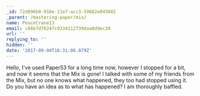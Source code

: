 ```yaml
---
_id: 72d896b0-918e-11e7-acc3-59682e045002
_parent: /mastering-paper/mix/
name: PeaceCrane13
email: c86b7d7624fc9334112739daa0d9ec3d
url: ''
replying_to: ''
hidden: ''
date: '2017-09-04T16:31:06.079Z'
---
```


Hello, I've used Paper53 for a long time now, however I stopped for a bit, and
now it seems that the Mix is gone! I talked with some of my friends from the
Mix, but no one knows what happened, they too had stopped using it. Do you have
an idea as to what has happened? I am thoroughly baffled.
